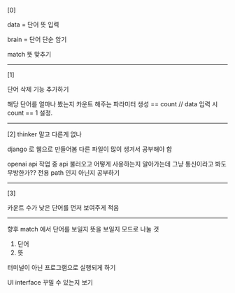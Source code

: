 [0]

data = 단어 뜻 입력

brain = 단어 단순 암기

match 뜻 맞추기

-----------------------------------------------------------------
[1]

단어 삭제 기능 추가하기

해당 단어를 얼마나 봤는지 카운트 해주는 파라미터 생성 == count // 
data 입력 시 count == 1 설정. 


-----------------------------------------------------------------
[2] 
thinker 말고 다른게 없나

django 로 웹으로 만들어봄 
다른 파일이 많이 생겨서 공부해야 함

openai api 작업 중 
api 불러오고 어떻게 사용하는지 알아가는데
그냥 통신이라고 봐도 무방한가?? 
전용 path 인지 아닌지 공부하기


--------------------------------------------------------------------
[3]

카운트 수가 낮은 단어를 먼저 보여주게 적음


-------------------------------------------------------------------

향후 match 에서 단어를 보일지 뜻을 보일지 모드로 나눌 것
1) 단어 
2) 뜻






터미널이 아닌 프로그램으로 실행되게 하기 

UI interface 꾸밀 수 있는지 보기